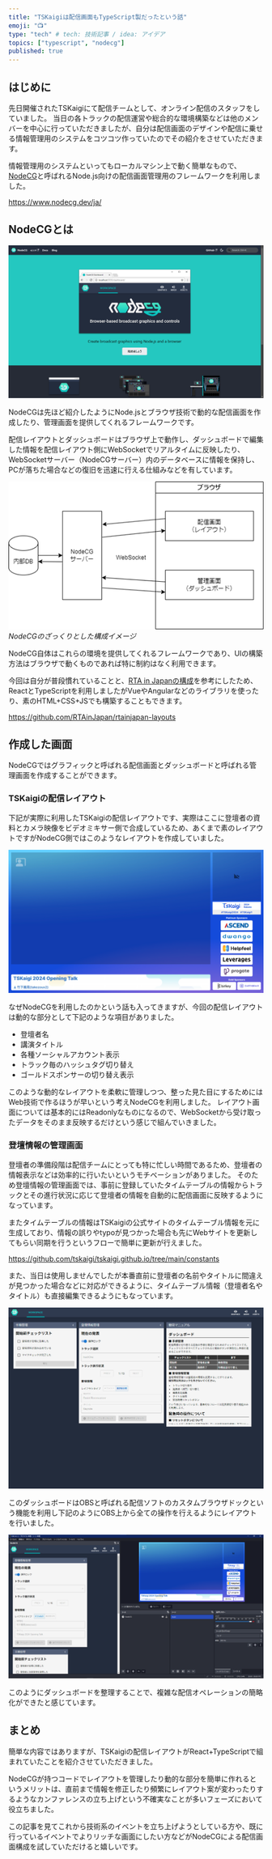 ```yaml
---
title: "TSKaigiは配信画面もTypeScript製だったという話"
emoji: "📺️"
type: "tech" # tech: 技術記事 / idea: アイデア
topics: ["typescript", "nodecg"]
published: true
---
```


## はじめに

先日開催されたTSKaigiにて配信チームとして、オンライン配信のスタッフをしていました。
当日の各トラックの配信運営や総合的な環境構築などは他のメンバーを中心に行っていただきましたが、自分は配信画面のデザインや配信に乗せる情報管理用のシステムをコツコツ作っていたのでその紹介をさせていただきます。

情報管理用のシステムといってもローカルマシン上で動く簡単なもので、[NodeCG](https://www.nodecg.dev/ja/)と呼ばれるNode.js向けの配信画面管理用のフレームワークを利用しました。

https://www.nodecg.dev/ja/

## NodeCGとは

![NodeCGのWebサイトトップページのスクリーンショット](/images/articles/tskaigi-streaming-layout/nodecg-website.png)

NodeCGは先ほど紹介したようにNode.jsとブラウザ技術で動的な配信画面を作成したり、管理画面を提供してくれるフレームワークです。

配信レイアウトとダッシュボードはブラウザ上で動作し、ダッシュボードで編集した情報を配信レイアウト側にWebSocketでリアルタイムに反映したり、WebSocketサーバー（NodeCGサーバー）内のデータベースに情報を保持し、PCが落ちた場合などの復旧を迅速に行える仕組みなどを有しています。

![配信画面と管理画面がDBを持ったWebSocketサーバーを経由して情報のやり取りを行っている](/images/articles/tskaigi-streaming-layout/nodecg.png)
*NodeCGのざっくりとした構成イメージ*

NodeCG自体はこれらの環境を提供してくれるフレームワークであり、UIの構築方法はブラウザで動くものであれば特に制約はなく利用できます。

今回は自分が普段慣れていることと、[RTA in Japanの構成](https://github.com/RTAinJapan/rtainjapan-layouts)を参考にしたため、ReactとTypeScriptを利用しましたがVueやAngularなどのライブラリを使ったり、素のHTML+CSS+JSでも構築することもできます。

https://github.com/RTAinJapan/rtainjapan-layouts

## 作成した画面

NodeCGではグラフィックと呼ばれる配信画面とダッシュボードと呼ばれる管理画面を作成することができます。

### TSKaigiの配信レイアウト

下記が実際に利用したTSKaigiの配信レイアウトです、実際はここに登壇者の資料とカメラ映像をビデオミキサー側で合成しているため、あくまで素のレイアウトですがNodeCG側ではこのようなレイアウトを作成していました。

![TSKaigiの配信画面レイアウト左上に大きく資料表示エリアがあり、その下に登壇者情報、右エリアにカメラ表示エリアスポンサー表示がある。](/images/articles/tskaigi-streaming-layout/tskaigi-streaming-graphic.png)

なぜNodeCGを利用したのかという話も入ってきますが、今回の配信レイアウトは動的な部分として下記のような項目がありました。

- 登壇者名
- 講演タイトル
- 各種ソーシャルアカウント表示
- トラック毎のハッシュタグ切り替え
- ゴールドスポンサーの切り替え表示

このような動的なレイアウトを柔軟に管理しつつ、整った見た目にするためにはWeb技術で作るほうが早いという考えNodeCGを利用しました。
レイアウト画面については基本的にはReadonlyなものになるので、WebSocketから受け取ったデータをそのまま反映するだけという感じで組んでいきました。

### 登壇情報の管理画面

登壇者の準備段階は配信チームにとっても特に忙しい時間であるため、登壇者の情報表示などは効率的に行いたいというモチベーションがありました。
そのため登壇情報の管理画面では、事前に登録していたタイムテーブルの情報からトラックとその進行状況に応じて登壇者の情報を自動的に配信画面に反映するようになっています。

またタイムテーブルの情報はTSKaigiの公式サイトのタイムテーブル情報を元に生成しており、情報の誤りやtypoが見つかった場合も先にWebサイトを更新してもらい同期を行うというフローで簡単に更新が行えました。

https://github.com/tskaigi/tskaigi.github.io/tree/main/constants

また、当日は使用しませんでしたが本番直前に登壇者の名前やタイトルに間違えが見つかった場合などに対応ができるように、タイムテーブル情報（登壇者名やタイトル）も直接編集できるようにもなっています。

![TSKaigiの配信管理画面のスクリーンショット登壇者の情報編集やトラック・セッションの切り替えUIやマニュアルなどが表示されている。](/images/articles/tskaigi-streaming-layout/tskaigi-streaming-dashboard.png)

このダッシュボードはOBSと呼ばれる配信ソフトのカスタムブラウザドックという機能を利用し下記のようにOBS上から全ての操作を行えるようにレイアウトを行いました。

![OBS Studioのカスタムブラウザドック機能を利用してOBSと管理画面を統合しているスクリーンショット](/images/articles/tskaigi-streaming-layout/obs-browser-dock-with-nodecg.png)

このようにダッシュボードを整理することで、複雑な配信オペレーションの簡略化ができたと感じています。

## まとめ

簡単な内容ではありますが、TSKaigiの配信レイアウトがReact+TypeScriptで組まれていたことを紹介させていただきました。

NodeCGが持つコードでレイアウトを管理したり動的な部分を簡単に作れるというメリットは、直前まで情報を修正したり頻繁にレイアウト案が変わったりするようなカンファレンスの立ち上げという不確実なことが多いフェーズにおいて役立ちました。

この記事を見てこれから技術系のイベントを立ち上げようとしている方や、既に行っているイベントでよりリッチな画面にしたい方などがNodeCGによる配信画面構成を試していただけると嬉しいです。
